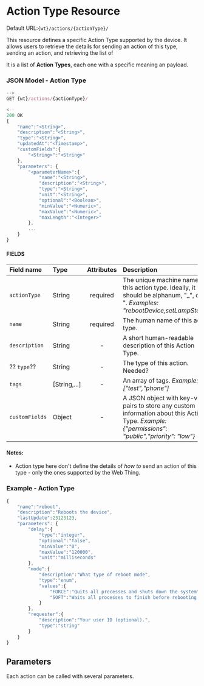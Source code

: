 # Action Type Resource

Default URL:`{wt}/actions/{actionType}/`

This resource defines a specific Action Type supported by the device. It allows users to retrieve the details for sending an action of this type, sending an action, and retrieving the list of     

It is a list of **Action Types**, each one with a specific meaning an payload. 


### JSON Model - Action Type
```javascript
--> 
GET {wt}/actions/{actionType}/

<-- 
200 OK
{
	"name":"<String>",   
	"description":"<String>", 
	"type":"<String>", 
	"updatedAt":"<Timestamp>",  
	"customFields":{
		"<String>":"<String>"
	},
	"parameters": {
		"<parameterName>":{
			"name":"<String>",
			"description":"<String>",
			"type":"<String>",
			"unit":"<String>",
			"optional":"<Boolean>",
			"minValue":"<Numeric>",
			"maxValue":"<Numeric>",
			"maxLength":"<Integer>"
		},
		...
	}
}
```

#### FIELDS

| Field name  | Type  | Attributes | Description|
| :------------ |:----------| :-----:|:-----|
| `actionType` | String | required | The unique machine name of this action type. Ideally, it should be alphanum, "_", or "-". _Examples: "rebootDevice,setLampStatus"_|
| `name` | String  | required | The human name of this action type. |
| `description` | String  | - | A short human-readable description of this Action Type. | 
| ?? `type`?? | String  | - | The type of this action. Needed? |
| `tags` | [String,...]  | - | An array of tags. _Example: ["test","phone"]_| 
| `customFields` | Object  | - | A JSON object with key-value pairs to store any custom information about this Action Type. _Example: {"permissions": "public","priority": "low"}_| 

#### Notes:
* Action type here don't define the details of _how to_ send an action of this type - only the ones supported by the Web Thing.   


### Example - Action Type
```javascript
{ 
	"name":"reboot",  
	"description":"Reboots the device", 
	"lastUpdate":23123123,  
	"parameters": {
		"delay":{
			"type":"integer",
			"optional":"false",
			"minValue":"0",
			"maxValue":"120000",
			"unit":"milliseconds"
		},
		"mode":{
			"description":"What type of reboot mode",
			"type":"enum",
			"values":{
				"FORCE":"Quits all processes and shuts down the system",
				"SOFT":"Waits all processes to finish before rebooting the device"
			}
		},
		"requester":{
			"description":"Your user ID (optional).",
			"type":"string"
		}
	}
}
```

## Parameters
Each action can be called with several parameters. 